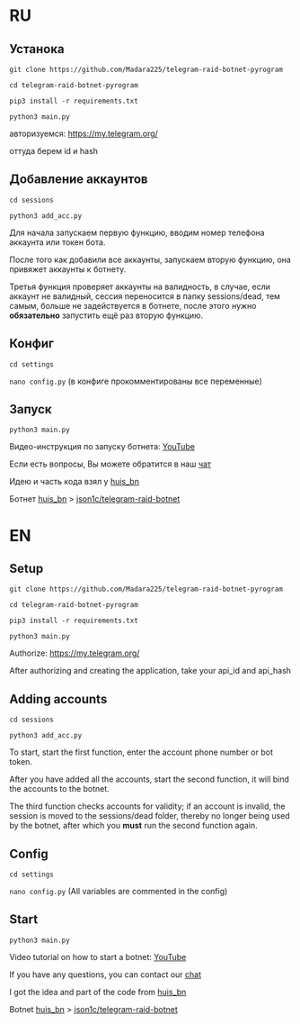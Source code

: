 # RU

## Устанока

`git clone https://github.com/Madara225/telegram-raid-botnet-pyrogram`

`cd telegram-raid-botnet-pyrogram`

`pip3 install -r requirements.txt`

`python3 main.py`

авторизуемся: https://my.telegram.org/

оттуда берем id и hash

## Добавление аккаунтов
`cd sessions`

`python3 add_acc.py`

Для начала запускаем первую функцию, вводим номер телефона аккаунта или токен бота.

После того как добавили все аккаунты, запускаем вторую функцию, она привяжет аккаунты к ботнету.

Третья функция проверяет аккаунты на валидность, в случае, если аккаунт не валидный, сессия переносится в папку sessions/dead, тем самым, больше не задействуется в ботнете, после этого нужно **обязательно** запустить ещё раз вторую функцию.
 
## Конфиг
`cd settings`

`nano config.py` (в конфиге прокомментированы все переменные)

## Запуск

`python3 main.py`
 
Видео-инструкция по запуску ботнета: [YouTube](https://www.youtube.com/watch?v=DKKpfHzMR78)

Если есть вопросы, Вы можете обратится в наш [чат](https://t.me/pepe_devs)

Идею и часть кода взял у [huis_bn](https://t.me/huis_bn)

Ботнет [huis_bn](https://t.me/huis_bn) > [json1c/telegram-raid-botnet](https://github.com/json1c/telegram-raid-botnet)

# EN

## Setup

`git clone https://github.com/Madara225/telegram-raid-botnet-pyrogram`

`cd telegram-raid-botnet-pyrogram`

`pip3 install -r requirements.txt`

`python3 main.py`

Authorize: https://my.telegram.org/

After authorizing and creating the application, take your api_id and api_hash

## Adding accounts
`cd sessions`

`python3 add_acc.py`

To start, start the first function, enter the account phone number or bot token.

After you have added all the accounts, start the second function, it will bind the accounts to the botnet.

The third function checks accounts for validity; if an account is invalid, the session is moved to the sessions/dead folder, thereby no longer being used by the botnet, after which you **must** run the second function again.
 

 
## Config
`cd settings`

`nano config.py` (All variables are commented in the config)

## Start

`python3 main.py`
 
Video tutorial on how to start a botnet: [YouTube](https://www.youtube.com/watch?v=DKKpfHzMR78)

If you have any questions, you can contact our [chat](https://t.me/pepe_devs)

I got the idea and part of the code from [huis_bn](https://t.me/huis_bn)

Botnet [huis_bn](https://t.me/huis_bn) > [json1c/telegram-raid-botnet](https://github.com/json1c/telegram-raid-botnet)
